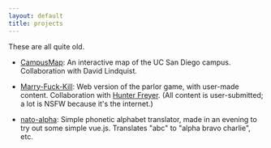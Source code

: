 ```yaml
---
layout: default
title: projects
---
```

These are all quite old.

- [CampusMap](http://campusmap.michaelkelly.org):
  An interactive map of the UC San Diego campus. Collaboration with David
  Lindquist.

- [Marry-Fuck-Kill](http://marryfuckkill.com):
  Web version of the parlor game, with user-made content. Collaboration with <a
  href="http://www.hjfreyer.com">Hunter Freyer</a>. (All content is
  user-submitted; a lot is NSFW because it's the internet.)

- [nato-alpha](https://nato-alpha.michaelkelly.org/):
  Simple phonetic alphabet translator, made in an evening to try out some
  simple vue.js. Translates "abc" to "alpha bravo charlie", etc.
